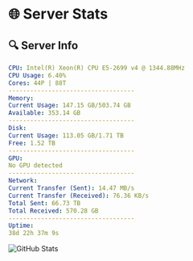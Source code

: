 # 🌐 Server Stats
## 🔍 Server Info
```yaml
CPU: Intel(R) Xeon(R) CPU E5-2699 v4 @ 1344.88MHz
CPU Usage: 6.40%
Cores: 44P | 88T
-----------------------------------
Memory:
Current Usage: 147.15 GB/503.74 GB
Available: 353.14 GB
-----------------------------------
Disk:
Current Usage: 113.05 GB/1.71 TB
Free: 1.52 TB
-----------------------------------
GPU:
No GPU detected
-----------------------------------
Network:
Current Transfer (Sent): 14.47 MB/s
Current Transfer (Received): 76.36 KB/s
Total Sent: 66.73 TB
Total Received: 570.28 GB
-----------------------------------
Uptime:
38d 22h 37m 9s
```
![GitHub Stats](https://img.shields.io/badge/Updated-2025-04-15_19:59:58-blue)